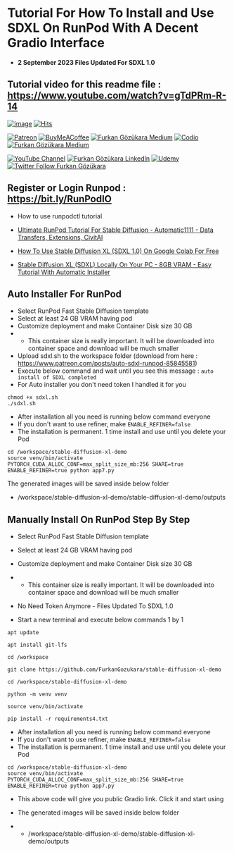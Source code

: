 # Tutorial For How To Install and Use SDXL On RunPod With A Decent Gradio Interface
* **2 September 2023 Files Updated For SDXL 1.0**

## Tutorial video for this readme file : https://www.youtube.com/watch?v=gTdPRm-R-14

[![image](https://img.shields.io/discord/772774097734074388?label=Discord&logo=discord)](https://discord.com/servers/software-engineering-courses-secourses-772774097734074388) [![Hits](https://hits.seeyoufarm.com/api/count/incr/badge.svg?url=https%3A%2F%2Fgithub.com%2FFurkanGozukara%2FStable-Diffusion%2Fedit%2Fmain%2FTutorials%2FHow-To-Use-SDXL-On-RunPod-Tutorial-Guide.md&count_bg=%2379C83D&title_bg=%239E0F0F&icon=apachespark.svg&icon_color=%23E7E7E7&title=views&edge_flat=false)](https://hits.seeyoufarm.com) 

[![Patreon](https://img.shields.io/badge/Patreon-Support%20Me-F2EB0E?style=for-the-badge&logo=patreon)](https://www.patreon.com/SECourses) [![BuyMeACoffee](https://img.shields.io/badge/Buy%20Me%20a%20Coffee-ffdd00?style=for-the-badge&logo=buy-me-a-coffee&logoColor=black)](https://www.buymeacoffee.com/DrFurkan) [![Furkan Gözükara Medium](https://img.shields.io/badge/Medium-Follow%20Me-800080?style=for-the-badge&logo=medium&logoColor=white)](https://medium.com/@furkangozukara) [![Codio](https://img.shields.io/static/v1?style=for-the-badge&message=Articles&color=4574E0&logo=Codio&logoColor=FFFFFF&label=CivitAI)](https://civitai.com/user/SECourses/articles) [![Furkan Gözükara Medium](https://img.shields.io/badge/DeviantArt-Follow%20Me-990000?style=for-the-badge&logo=deviantart&logoColor=white)](https://www.deviantart.com/monstermmorpg)

[![YouTube Channel](https://img.shields.io/badge/YouTube-SECourses-C50C0C?style=for-the-badge&logo=youtube)](https://www.youtube.com/SECourses)  [![Furkan Gözükara LinkedIn](https://img.shields.io/badge/LinkedIn-Follow%20Me-0077B5?style=for-the-badge&logo=linkedin&logoColor=white)](https://www.linkedin.com/in/furkangozukara/)   [![Udemy](https://img.shields.io/static/v1?style=for-the-badge&message=Stable%20Diffusion%20Course&color=A435F0&logo=Udemy&logoColor=FFFFFF&label=Udemy)](https://www.udemy.com/course/stable-diffusion-dreambooth-lora-zero-to-hero/) [![Twitter Follow Furkan Gözükara](https://img.shields.io/badge/Twitter-Follow%20Me-1DA1F2?style=for-the-badge&logo=twitter&logoColor=white)](https://twitter.com/GozukaraFurkan)


## Register or Login Runpod : https://bit.ly/RunPodIO

* How to use runpodctl tutorial
* [Ultimate RunPod Tutorial For Stable Diffusion - Automatic1111 - Data Transfers, Extensions, CivitAI](https://youtu.be/QN1vdGhjcRc)

* [How To Use Stable Diffusion XL (SDXL 1.0) On Google Colab For Free](https://youtu.be/s2MQqmv6yAg)
* [Stable Diffusion XL (SDXL) Locally On Your PC - 8GB VRAM - Easy Tutorial With Automatic Installer](https://youtu.be/__7VNmnn5iU)

## Auto Installer For RunPod

* Select RunPod Fast Stable Diffusion template
* Select at least 24 GB VRAM having pod
* Customize deployment and make Container Disk size 30 GB
* * This container size is really important. It will be downloaded into container space and download will be much smaller
* Upload sdxl.sh to the workspace folder (download from here : https://www.patreon.com/posts/auto-sdxl-runpod-85845581)
* Execute below command and wait until you see this message : ```auto install of SDXL completed```
* For Auto installer you don't need token I handled it for you
  
```
chmod +x sdxl.sh
./sdxl.sh
```

* After installation all you need is running below command everyone
* If you don't want to use refiner, make ```ENABLE_REFINER=false```
* The installation is permanent. 1 time install and use until you delete your Pod 

```
cd /workspace/stable-diffusion-xl-demo
source venv/bin/activate
PYTORCH_CUDA_ALLOC_CONF=max_split_size_mb:256 SHARE=true ENABLE_REFINER=true python app7.py
```

The generated images will be saved inside below folder
* /workspace/stable-diffusion-xl-demo/stable-diffusion-xl-demo/outputs

## Manually Install On RunPod Step By Step

* Select RunPod Fast Stable Diffusion template
* Select at least 24 GB VRAM having pod
* Customize deployment and make Container Disk size 30 GB
* * This container size is really important. It will be downloaded into container space and download will be much smaller
* No Need Token Anymore - Files Updated To SDXL 1.0

* Start a new terminal and execute below commands 1 by 1

```
apt update
```
```
apt install git-lfs
```
```
cd /workspace
```

```
git clone https://github.com/FurkanGozukara/stable-diffusion-xl-demo
```

```
cd /workspace/stable-diffusion-xl-demo
```

```
python -m venv venv
```

```
source venv/bin/activate
```

```
pip install -r requirements4.txt
```


* After installation all you need is running below command everyone
* If you don't want to use refiner, make ```ENABLE_REFINER=false```
* The installation is permanent. 1 time install and use until you delete your Pod 

```
cd /workspace/stable-diffusion-xl-demo
source venv/bin/activate
PYTORCH_CUDA_ALLOC_CONF=max_split_size_mb:256 SHARE=true ENABLE_REFINER=true python app7.py
```

* This above code will give you public Gradio link. Click it and start using

* The generated images will be saved inside below folder
* * /workspace/stable-diffusion-xl-demo/stable-diffusion-xl-demo/outputs
